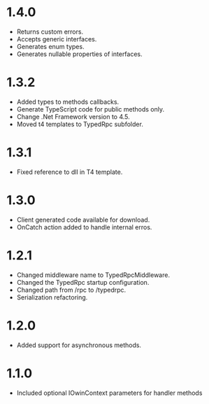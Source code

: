 ﻿# 1.4.0
- Returns custom errors.
- Accepts generic interfaces.
- Generates enum types.
- Generates nullable properties of interfaces.

# 1.3.2
- Added types to methods callbacks.
- Generate TypeScript code for public methods only.
- Change .Net Framework version to 4.5.
- Moved t4 templates to TypedRpc subfolder.

# 1.3.1
- Fixed reference to dll in T4 template.

# 1.3.0
- Client generated code available for download.
- OnCatch action added to handle internal erros.

# 1.2.1
- Changed middleware name to TypedRpcMiddleware.
- Changed the TypedRpc startup configuration.
- Changed path from /rpc to /typedrpc.
- Serialization refactoring.

# 1.2.0
- Added support for asynchronous methods.

# 1.1.0
- Included optional IOwinContext parameters for handler methods
